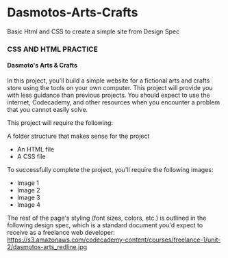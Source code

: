 # Dasmotos-Arts-Crafts
Basic Html and CSS to create a simple site from Design Spec

### CSS AND HTML PRACTICE

#### Dasmoto's Arts & Crafts
In this project, you'll build a simple website for a fictional arts and crafts store using the tools on your own computer. This project will provide you with less guidance than previous projects. You should expect to use the internet, Codecademy, and other resources when you encounter a problem that you cannot easily solve. 

This project will require the following:

A folder structure that makes sense for the project
* An HTML file
* A CSS file

To successfully complete the project, you'll require the following images:

* Image 1
* Image 2
* Image 3
* Image 4

The rest of the page's styling (font sizes, colors, etc.) is outlined in the following design spec, which is a standard document you'd expect to receive as a freelance web developer:
https://s3.amazonaws.com/codecademy-content/courses/freelance-1/unit-2/dasmotos-arts_redline.jpg


